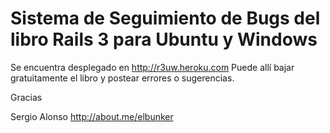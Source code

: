 Sistema de Seguimiento de Bugs del libro
Rails 3 para Ubuntu y Windows
====
Se encuentra desplegado en http://r3uw.heroku.com
Puede allí bajar gratuitamente el libro y postear errores o sugerencias.

Gracias

Sergio Alonso
http://about.me/elbunker
